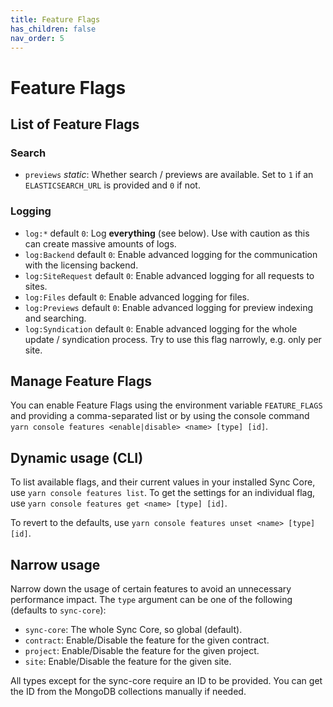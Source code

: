 ```yaml
---
title: Feature Flags
has_children: false
nav_order: 5
---
```


# Feature Flags

## List of Feature Flags

### Search
- `previews` *static*: Whether search / previews are available. Set to `1` if an `ELASTICSEARCH_URL` is provided and `0` if not.

### Logging
- `log:*` default `0`: Log **everything** (see below). Use with caution as this can create massive amounts of logs.
- `log:Backend` default `0`: Enable advanced logging for the communication with the licensing backend.
- `log:SiteRequest` default `0`: Enable advanced logging for all requests to sites.
- `log:Files` default `0`: Enable advanced logging for files.
- `log:Previews` default `0`: Enable advanced logging for preview indexing and searching.
- `log:Syndication` default `0`: Enable advanced logging for the whole update / syndication process. Try to use this flag narrowly, e.g. only per site.

## Manage Feature Flags

You can enable Feature Flags using the environment variable `FEATURE_FLAGS` and providing a comma-separated list or by using the console command `yarn console features <enable|disable> <name> [type] [id]`.

## Dynamic usage (CLI)

To list available flags, and their current values in your installed Sync Core, use `yarn console features list`. To get the settings for an individual flag, use `yarn console features get <name> [type] [id]`.

To revert to the defaults, use `yarn console features unset <name> [type] [id]`.

## Narrow usage

Narrow down the usage of certain features to avoid an unnecessary performance impact. The `type` argument can be one of the following (defaults to `sync-core`):

- `sync-core`: The whole Sync Core, so global (default).
- `contract`: Enable/Disable the feature for the given contract.
- `project`: Enable/Disable the feature for the given project.
- `site`: Enable/Disable the feature for the given site.

All types except for the sync-core require an ID to be provided. You can get the ID from the MongoDB collections manually if needed.
